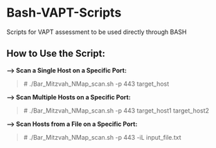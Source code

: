 # Bash-VAPT-Scripts
Scripts for VAPT assessment to be used directly through BASH

## How to Use the Script:

**--> Scan a Single Host on a Specific Port:**
>\# ./Bar_Mitzvah_NMap_scan.sh -p 443 target_host

**--> Scan Multiple Hosts on a Specific Port:**
>\# ./Bar_Mitzvah_NMap_scan.sh -p 443 target_host1 target_host2

**--> Scan Hosts from a File on a Specific Port:**
>\# ./Bar_Mitzvah_NMap_scan.sh -p 443 -iL input_file.txt
